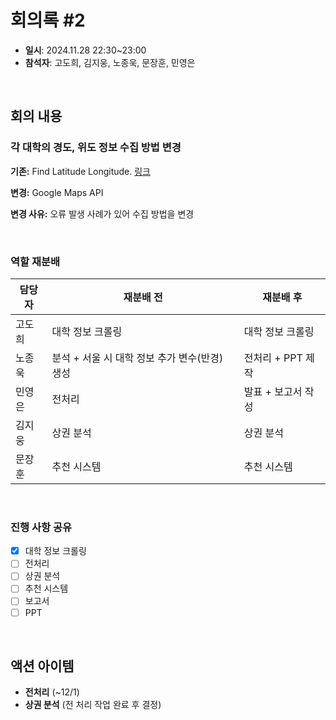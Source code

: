 # 회의록 #2
- **일시**: 2024.11.28 22:30~23:00
- **참석자**: 고도희, 김지웅, 노종욱, 문장훈, 민영은

<br>

## 회의 내용

### 각 대학의 경도, 위도 정보 수집 방법 변경

**기존:** Find Latitude Longitude. [링크](https://www.findlatlng.org/#google_vignette)

**변경:** Google Maps API

**변경 사유:** 오류 발생 사례가 있어 수집 방법을 변경

<br>

### 역할 재분배

|담당자|재분배 전|재분배 후|
|------|---|---|
|고도희|대학 정보 크롤링|대학 정보 크롤링|
|노종욱|분석 + 서울 시 대학 정보 추가 변수(반경) 생성|전처리 + PPT 제작|
|민영은|전처리|발표 + 보고서 작성|
|김지웅| 상권 분석 | 상권 분석 |
|문장훈| 추천 시스템 | 추천 시스템 |

<br>

### 진행 사항 공유

- [x] 대학 정보 크롤링
- [ ] 전처리
- [ ] 상권 분석
- [ ] 추천 시스템
- [ ] 보고서
- [ ] PPT

<br>

## 액션 아이템
- **전처리** (~12/1)
- **상권 분석** (전 처리 작업 완료 후 결정)
